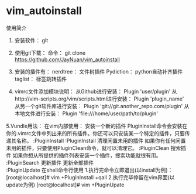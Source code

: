# vim_autoinstall
使用简介

1. 安装软件： git
2. 使用git下载：
   命令： git clone https://github.com/JayNuan/vim_autoinstall
   
3. 安装的插件有：
   nerdtree： 文件树插件
   Pydiction： python自动补齐插件
   taglist：  标签跳转插件
   
  4. vimrc文件添加模块说明：
   从Github进行安装：
        Plugin 'user/plugin'
    从http://vim-scripts.org/vim/scripts.html进行安装：
        Plugin 'plugin_name'
    从另一个git软件库进行安装：
        Plugin 'git://git.another_repo.com/plugin'
    从本地文件进行安装：
        Plugin 'file:///home/user/path/to/plugin'
        
   5.Vundle用法：
    在vim内部使用：
        安装一个新的插件
            PluginInstall命令会安装在你的.vimrc文件中列出来的所有插件。你还可以只安装某一个特定的插件，只要传递其名称。
                :PluginInstall 
                :PluginInstall <plugin-name>
        清理闲置未用的插件
            如果你有任何闲置未用的插件，只要使用PluginClean命令，就可以清理它。
                :PluginClean
        搜索插件
            如果你想从所提供的插件列表安装一个插件，搜索功能就很有用。
                :PluginSearch <text-list>
         更新插件
             更新全部插件  
                :PluginUpdate
      在shell命令行使用
        1.执行完命令立即退出(以install为例)：
             [root@localhost]# vim +PluginInstall +qall
        2.执行完毕停留在vim界面(以update为例)
              [root@localhost]# vim +PluginUpate
